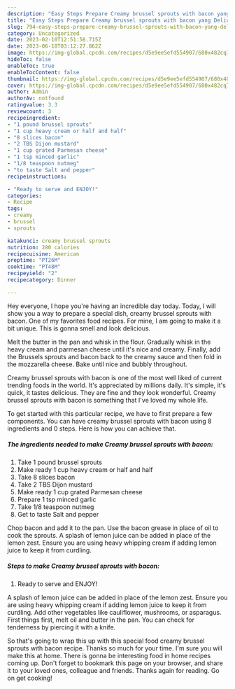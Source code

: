 ```yaml
---
description: "Easy Steps Prepare Creamy brussel sprouts with bacon yang Delicious}"
title: "Easy Steps Prepare Creamy brussel sprouts with bacon yang Delicious}"
slug: 794-easy-steps-prepare-creamy-brussel-sprouts-with-bacon-yang-delicious
category: Uncategorized
date: 2023-02-10T12:51:58.715Z
date: 2023-06-18T03:12:27.862Z
image: https://img-global.cpcdn.com/recipes/d5e9ee5efd554907/680x482cq70/creamy-brussel-sprouts-with-bacon-recipe-main-photo.jpg
hideToc: false
enableToc: true
enableTocContent: false
thumbnail: https://img-global.cpcdn.com/recipes/d5e9ee5efd554907/680x482cq70/creamy-brussel-sprouts-with-bacon-recipe-main-photo.jpg
cover: https://img-global.cpcdn.com/recipes/d5e9ee5efd554907/680x482cq70/creamy-brussel-sprouts-with-bacon-recipe-main-photo.jpg
author: Admin
authorAv: notfound
ratingvalue: 3.3
reviewcount: 3
recipeingredient:
- "1 pound brussel sprouts"
- "1 cup heavy cream or half and half"
- "8 slices bacon"
- "2 TBS Dijon mustard"
- "1 cup grated Parmesan cheese"
- "1 tsp minced garlic"
- "1/8 teaspoon nutmeg"
- "to taste Salt and pepper"
recipeinstructions:

- "Ready to serve and ENJOY!"
categories:
- Recipe
tags:
- creamy
- brussel
- sprouts

katakunci: creamy brussel sprouts 
nutrition: 280 calories
recipecuisine: American
preptime: "PT26M"
cooktime: "PT48M"
recipeyield: "2"
recipecategory: Dinner

---
```



Hey everyone, I hope you're having an incredible day today. Today, I will show you a way to prepare a special dish, creamy brussel sprouts with bacon. One of my favorites food recipes. For mine, I am going to make it a bit unique. This is gonna smell and look delicious.

Melt the butter in the pan and whisk in the flour. Gradually whisk in the heavy cream and parmesan cheese until it&#39;s nice and creamy. Finally, add the Brussels sprouts and bacon back to the creamy sauce and then fold in the mozzarella cheese. Bake until nice and bubbly throughout.

Creamy brussel sprouts with bacon is one of the most well liked of current trending foods in the world. It's appreciated by millions daily. It's simple, it's quick, it tastes delicious. They are fine and they look wonderful. Creamy brussel sprouts with bacon is something that I've loved my whole life.


To get started with this particular recipe, we have to first prepare a few components. You can have creamy brussel sprouts with bacon using 8 ingredients and 0 steps. Here is how you can achieve that.

<!--inarticleads1-->

##### The ingredients needed to make Creamy brussel sprouts with bacon:

1. Take 1 pound brussel sprouts
1. Make ready 1 cup heavy cream or half and half
1. Take 8 slices bacon
1. Take 2 TBS Dijon mustard
1. Make ready 1 cup grated Parmesan cheese
1. Prepare 1 tsp minced garlic
1. Take 1/8 teaspoon nutmeg
1. Get to taste Salt and pepper


Chop bacon and add it to the pan. Use the bacon grease in place of oil to cook the sprouts. A splash of lemon juice can be added in place of the lemon zest. Ensure you are using heavy whipping cream if adding lemon juice to keep it from curdling. 

<!--inarticleads2-->

##### Steps to make Creamy brussel sprouts with bacon:


1. Ready to serve and ENJOY!

A splash of lemon juice can be added in place of the lemon zest. Ensure you are using heavy whipping cream if adding lemon juice to keep it from curdling. Add other vegetables like cauliflower, mushrooms, or asparagus. First things first, melt oil and butter in the pan. You can check for tenderness by piercing it with a knife. 

So that's going to wrap this up with this special food creamy brussel sprouts with bacon recipe. Thanks so much for your time. I'm sure you will make this at home. There is gonna be interesting food in home recipes coming up. Don't forget to bookmark this page on your browser, and share it to your loved ones, colleague and friends. Thanks again for reading. Go on get cooking!
